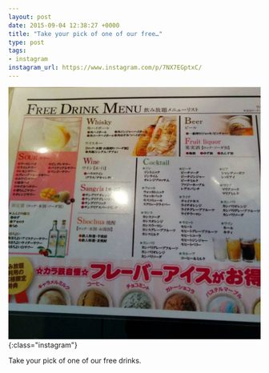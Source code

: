 ```yaml
---
layout: post
date: 2015-09-04 12:38:27 +0000
title: "Take your pick of one of our free…"
type: post
tags:
- instagram
instagram_url: https://www.instagram.com/p/7NX7EGptxC/
---
```


![Instagram - 7NX7EGptxC](/assets/7NX7EGptxC.jpg){:class="instagram"}

Take your pick of one of our free drinks.
